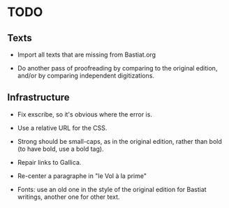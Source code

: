 TODO
====

Texts
-----

  * Import all texts that are missing from Bastiat.org

  * Do another pass of proofreading by comparing to the original edition,
    and/or by comparing independent digitizations.


Infrastructure
--------------

  * Fix exscribe, so it's obvious where the error is.

  * Use a relative URL for the CSS.

  * Strong should be small-caps, as in the original edition, rather
    than bold (to have bold, use a bold tag).

  * Repair links to Gallica.

  * Re-center a paragraphe in "le Vol à la prime"

  * Fonts: use an old one in the style of the original edition for
    Bastiat writings, another one for other text.
